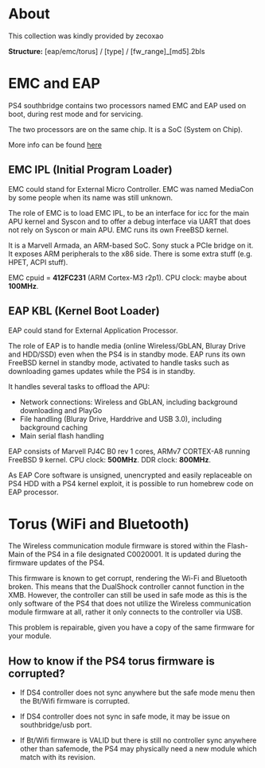 # About

This collection was kindly provided by zecoxao

**Structure:** [eap/emc/torus] / [type] / [fw_range]_[md5].2bls

# EMC and EAP

PS4 southbridge contains two processors named EMC and EAP used on boot, during rest mode and for servicing.

The two processors are on the same chip. It is a SoC (System on Chip).

More info can be found [here](https://www.psdevwiki.com/ps4/Southbridge)

## EMC IPL (Initial Program Loader)

EMC could stand for External Micro Controller. EMC was named MediaCon by some people when its name was still unknown.

The role of EMC is to load EMC IPL, to be an interface for icc for the main APU kernel and Syscon and to offer a debug interface via UART that does not rely on Syscon or main APU. EMC runs its own FreeBSD kernel. 

It is a Marvell Armada, an ARM-based SoC. Sony stuck a PCIe bridge on it. It exposes ARM peripherals to the x86 side. There is some extra stuff (e.g. HPET, ACPI stuff).

EMC cpuid = **412FC231** (ARM Cortex-M3 r2p1). CPU clock: maybe about **100MHz**.

## EAP KBL (Kernel Boot Loader)

EAP could stand for External Application Processor.

The role of EAP is to handle media (online Wireless/GbLAN, Bluray Drive and HDD/SSD) even when the PS4 is in standby mode. EAP runs its own FreeBSD kernel in standby mode, activated to handle tasks such as downloading games updates while the PS4 is in standby.

It handles several tasks to offload the APU:

* Network connections: Wireless and GbLAN, including background downloading and PlayGo
* File handling (Bluray Drive, Harddrive and USB 3.0), including background caching
* Main serial flash handling

EAP consists of Marvell PJ4C B0 rev 1 cores, ARMv7 CORTEX-A8 running FreeBSD 9 kernel. CPU clock: **500MHz**. DDR clock: **800MHz**.

As EAP Core software is unsigned, unencrypted and easily replaceable on PS4 HDD with a PS4 kernel exploit, it is possible to run homebrew code on EAP processor.

# Torus (WiFi and Bluetooth)

The Wireless communication module firmware is stored within the Flash-Main of the PS4 in a file designated C0020001. It is updated during the firmware updates of the PS4. 

This firmware is known to get corrupt, rendering the Wi-Fi and Bluetooth broken. This means that the DualShock controller cannot function in the XMB. However, the controller can still be used in safe mode as this is the only software of the PS4 that does not utilize the Wireless communication module firmware at all, rather it only connects to the controller via USB. 

This problem is repairable, given you have a copy of the same firmware for your module.

## How to know if the PS4 torus firmware is corrupted?

* If DS4 controller does not sync anywhere but the safe mode menu then the Bt/Wifi firmware is corrupted.

* If DS4 controller does not sync in safe mode, it may be issue on southbridge/usb port.

* If Bt/Wifi firmware is VALID but there is still no controller sync anywhere other than safemode, the PS4 may physically need a new module which match with its revision.
